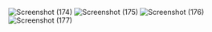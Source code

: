 ![Screenshot (174)](https://github.com/user-attachments/assets/a5e6e4bf-a288-45e3-be84-12e80679fae6)
![Screenshot (175)](https://github.com/user-attachments/assets/262c4205-2090-47e2-903f-2bf98afba013)
![Screenshot (176)](https://github.com/user-attachments/assets/8b2796e9-17c1-4325-b830-b32fa6c69834)
![Screenshot (177)](https://github.com/user-attachments/assets/99454b74-a57f-400d-9812-0e14c3f8a9d2)

